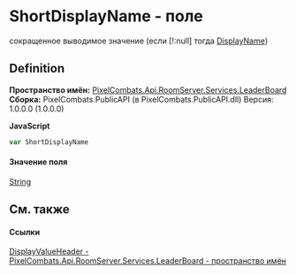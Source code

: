 # ShortDisplayName - поле


сокращенное выводимое значение (если [!:null] тогда <a href="92c5c605-1a76-1322-4786-83eb90543f08">DisplayName</a>)



## Definition
**Пространство имён:** <a href="053da073-28ae-6a88-816e-7b3ca7400c53">PixelCombats.Api.RoomServer.Services.LeaderBoard</a>  
**Сборка:** PixelCombats.PublicAPI (в PixelCombats.PublicAPI.dll) Версия: 1.0.0.0 (1.0.0.0)

**JavaScript**
``` JavaScript
var ShortDisplayName
```



#### Значение поля
<a href="https://learn.microsoft.com/dotnet/api/system.string" target="_blank" rel="noopener noreferrer">String</a>

## См. также


#### Ссылки
<a href="c1c4f005-6540-89ab-71bc-d21ba7c79101">DisplayValueHeader - </a>  
<a href="053da073-28ae-6a88-816e-7b3ca7400c53">PixelCombats.Api.RoomServer.Services.LeaderBoard - пространство имён</a>  
